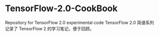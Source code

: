 # TensorFlow-2.0-CookBook
Repository for TensorFlow 2.0 experimental code
TensorFlow 2.0 简谱系列记录了 TensorFlow 2 的学习笔记，便于回顾。

